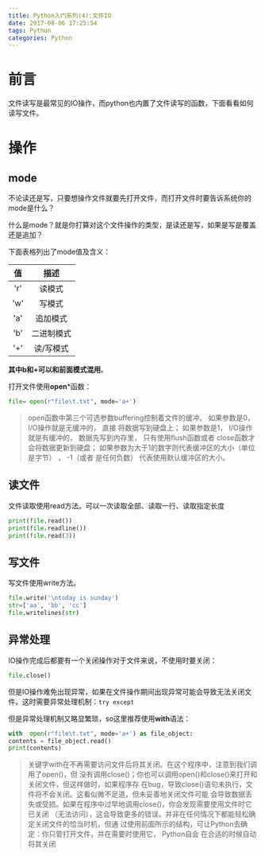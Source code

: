 ```yaml
---
title: Python入门系列(4):文件IO
date: 2017-08-06 17:25:54
tags: Python
categories: Python
---
```


# 前言

文件读写是最常见的IO操作，而python也内置了文件读写的函数，下面看看如何读写文件。

# 操作

## mode

不论读还是写，只要想操作文件就要先打开文件，而打开文件时要告诉系统你的mode是什么？

什么是mode？就是你打算对这个文件操作的类型，是读还是写，如果是写是覆盖还是追加？

下面表格列出了mode值及含义：

|  值   |  描述   |
| :--: | :---: |
| 'r'  |  读模式  |
| 'w'  |  写模式  |
| 'a'  | 追加模式  |
| 'b'  | 二进制模式 |
| '+'  | 读/写模式 |

**其中b和+可以和前面模式混用**。

打开文件使用**open***函数：

```python
file= open(r"file\t.txt", mode='a+')
```

>open函数中第三个可选参数buffering控制着⽂件的缓冲。 如果参数是0， I/O操作就是⽆缓冲的， 直接
>将数据写到硬盘上； 如果参数是1， I/O操作就是有缓冲的， 数据先写到内存⾥， 只有使⽤flush函数或者
>close函数才会将数据更新到硬盘； 如果参数为⼤于1的数字则代表缓冲区的⼤⼩（单位是字节） ， -1（或者
>是任何负数） 代表使⽤默认缓冲区的⼤⼩。 



## 读文件

文件读取使用read方法。可以一次读取全部、读取一行、读取指定长度

```python
print(file.read())
print(file.readline())
print(file.read(3))
```

## 写文件

写文件使用write方法。

```python
file.write('\ntoday is sunday')
str=['aa', 'bb', 'cc']
file.writelines(str)
```

## 异常处理

IO操作完成后都要有一个关闭操作对于文件来说，不使用时要关闭：

```python
file.close()
```

但是IO操作难免出现异常，如果在文件操作期间出现异常可能会导致无法关闭文件。这时需要异常处理机制：`try except`

但是异常处理机制又略显繁琐，so这里推荐使用**with**语法：

```python
with  open(r"file\t.txt", mode='a+') as file_object:
contents = file_object.read()
print(contents)
```

> 关键字with在不再需要访问文件后将其关闭。在这个程序中，注意到我们调用了open()，但
> 没有调用close()；你也可以调用open()和close()来打开和关闭文件，但这样做时，如果程序存
> 在bug，导致close()语句未执行，文件将不会关闭。这看似微不足道，但未妥善地关闭文件可能
> 会导致数据丢失或受损。如果在程序中过早地调用close()，你会发现需要使用文件时它已关闭
> （无法访问），这会导致更多的错误。并非在任何情况下都能轻松确定关闭文件的恰当时机，但通
> 过使用前面所示的结构，可让Python去确定：你只管打开文件，并在需要时使用它， Python自会
> 在合适的时候自动将其关闭 